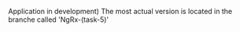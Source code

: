 Application in development) The most actual version is located in the branche called 'NgRx-(task-5)'
